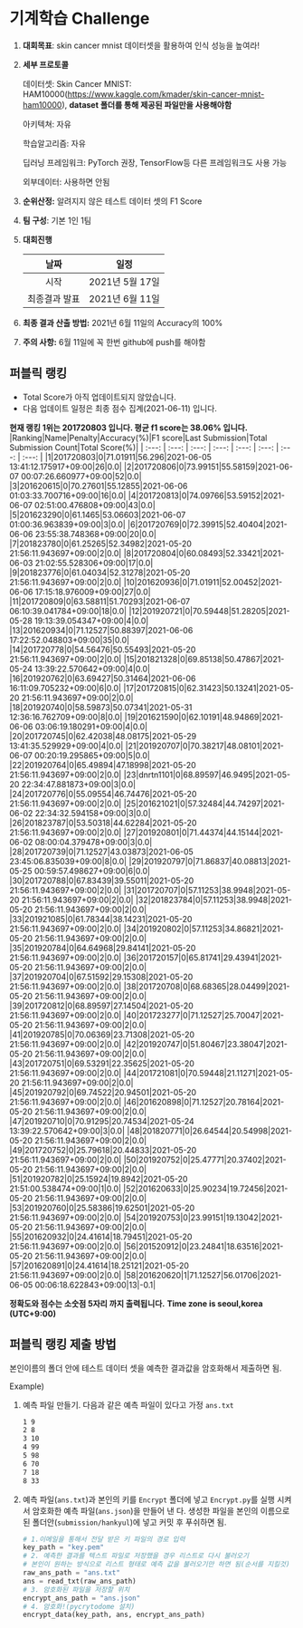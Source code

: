 # **기계학습 Challenge**
1. **대회목표**: skin cancer mnist 데이터셋을 활용하여 인식 성능을 높여라!

2. **세부 프로토콜**

   데이터셋: Skin Cancer MNIST: HAM10000(https://www.kaggle.com/kmader/skin-cancer-mnist-ham10000), 
           **dataset 폴더를 통해 제공된 파일만을 사용해야함**

   아키텍쳐: 자유

   학습알고리즘: 자유

   딥러닝 프레임워크: PyTorch 권장, TensorFlow등 다른 프레임워크도 사용 가능

   외부데이터: 사용하면 안됨

3. **순위산정:** 알려지지 않은 테스트 데이터 셋의 F1 Score

4. **팀 구성**: 기본 1인 1팀

5. **대회진행**

   |     날짜      |      일정       |
   | :-----------: | :-------------: |
   |     시작      | 2021년 5월 17일 |
   | 최종결과 발표 | 2021년 6월 11일  |

6. **최종 결과 산출 방법:** 2021년 6월 11일의 Accuracy의 100%

7. **주의 사항:** 6월 11일에 꼭 한번 github에 push를 해야함


## 퍼블릭 랭킹

  
- Total Score가 아직 업데이트되지 않았습니다. 
 - 다음 업데이트 일정은 최종 점수 집계(2021-06-11) 입니다.
  
**현재 랭킹 1위는 201720803 입니다. 평균 f1 score는 38.06% 입니다.**
|Ranking|Name|Penalty|Accuracy(%)|F1 score|Last Submission|Total Submission Count|Total Score(%)|
| :---: | :---: | :---: | :---: | :---: | :---: | :---: | :---: |
|1|201720803|0|71.01911|56.296|2021-06-05 13:41:12.175917+09:00|26|0.0|
|2|201720806|0|73.99151|55.58159|2021-06-07 00:07:26.660977+09:00|52|0.0|
|3|201620615|0|70.27601|55.12855|2021-06-06 01:03:33.700716+09:00|16|0.0|
|4|201720813|0|74.09766|53.59152|2021-06-07 02:51:00.476808+09:00|43|0.0|
|5|201623290|0|61.1465|53.06603|2021-06-07 01:00:36.963839+09:00|3|0.0|
|6|201720769|0|72.39915|52.40404|2021-06-06 23:55:38.748368+09:00|20|0.0|
|7|201823780|0|61.25265|52.34982|2021-05-20 21:56:11.943697+09:00|2|0.0|
|8|201720804|0|60.08493|52.33421|2021-06-03 21:02:55.528306+09:00|17|0.0|
|9|201823776|0|61.04034|52.31278|2021-05-20 21:56:11.943697+09:00|2|0.0|
|10|201620936|0|71.01911|52.00452|2021-06-06 17:15:18.976009+09:00|27|0.0|
|11|201720809|0|63.58811|51.70293|2021-06-07 06:10:39.041784+09:00|18|0.0|
|12|201920721|0|70.59448|51.28205|2021-05-28 19:13:39.054347+09:00|4|0.0|
|13|201620934|0|71.12527|50.88397|2021-06-06 17:22:52.048803+09:00|35|0.0|
|14|201720778|0|54.56476|50.55493|2021-05-20 21:56:11.943697+09:00|2|0.0|
|15|201821328|0|69.85138|50.47867|2021-05-24 13:39:22.570642+09:00|4|0.0|
|16|201920762|0|63.69427|50.31464|2021-06-06 16:11:09.705232+09:00|6|0.0|
|17|201720815|0|62.31423|50.13241|2021-05-20 21:56:11.943697+09:00|2|0.0|
|18|201920740|0|58.59873|50.07341|2021-05-31 12:36:16.762709+09:00|8|0.0|
|19|201621590|0|62.10191|48.94869|2021-06-06 03:06:19.180291+09:00|4|0.0|
|20|201720745|0|62.42038|48.08175|2021-05-29 13:41:35.529929+09:00|4|0.0|
|21|201920707|0|70.38217|48.08101|2021-06-07 00:20:19.295865+09:00|5|0.0|
|22|201920764|0|65.49894|47.18998|2021-05-20 21:56:11.943697+09:00|2|0.0|
|23|dnrtn1101|0|68.89597|46.9495|2021-05-20 22:34:47.881873+09:00|3|0.0|
|24|201720776|0|55.09554|46.74476|2021-05-20 21:56:11.943697+09:00|2|0.0|
|25|201621021|0|57.32484|44.74297|2021-06-02 22:34:32.594158+09:00|3|0.0|
|26|201823787|0|53.50318|44.62284|2021-05-20 21:56:11.943697+09:00|2|0.0|
|27|201920801|0|71.44374|44.15144|2021-06-02 08:00:04.379478+09:00|3|0.0|
|28|201720739|0|71.12527|43.03873|2021-06-05 23:45:06.835039+09:00|8|0.0|
|29|201920797|0|71.86837|40.08813|2021-05-25 00:59:57.498627+09:00|6|0.0|
|30|201720788|0|67.83439|39.55011|2021-05-20 21:56:11.943697+09:00|2|0.0|
|31|201720707|0|57.11253|38.9948|2021-05-20 21:56:11.943697+09:00|2|0.0|
|32|201823784|0|57.11253|38.9948|2021-05-20 21:56:11.943697+09:00|2|0.0|
|33|201921085|0|61.78344|38.14231|2021-05-20 21:56:11.943697+09:00|2|0.0|
|34|201920802|0|57.11253|34.86821|2021-05-20 21:56:11.943697+09:00|2|0.0|
|35|201920784|0|64.64968|29.84141|2021-05-20 21:56:11.943697+09:00|2|0.0|
|36|201720157|0|65.81741|29.43941|2021-05-20 21:56:11.943697+09:00|2|0.0|
|37|201920704|0|67.51592|29.15308|2021-05-20 21:56:11.943697+09:00|2|0.0|
|38|201720708|0|68.68365|28.04499|2021-05-20 21:56:11.943697+09:00|2|0.0|
|39|201720812|0|68.89597|27.14504|2021-05-20 21:56:11.943697+09:00|2|0.0|
|40|201723277|0|71.12527|25.70047|2021-05-20 21:56:11.943697+09:00|2|0.0|
|41|201920785|0|70.06369|23.71308|2021-05-20 21:56:11.943697+09:00|2|0.0|
|42|201920747|0|51.80467|23.38047|2021-05-20 21:56:11.943697+09:00|2|0.0|
|43|201720751|0|69.53291|22.35625|2021-05-20 21:56:11.943697+09:00|2|0.0|
|44|201721081|0|70.59448|21.11271|2021-05-20 21:56:11.943697+09:00|2|0.0|
|45|201920792|0|69.74522|20.94501|2021-05-20 21:56:11.943697+09:00|2|0.0|
|46|201620898|0|71.12527|20.78164|2021-05-20 21:56:11.943697+09:00|2|0.0|
|47|201920710|0|70.91295|20.74534|2021-05-24 13:39:22.570642+09:00|3|0.0|
|48|201820771|0|26.64544|20.54998|2021-05-20 21:56:11.943697+09:00|2|0.0|
|49|201720752|0|25.79618|20.44833|2021-05-20 21:56:11.943697+09:00|2|0.0|
|50|201920752|0|25.47771|20.37402|2021-05-20 21:56:11.943697+09:00|2|0.0|
|51|201920782|0|25.15924|19.8942|2021-05-20 21:51:00.538474+09:00|1|0.0|
|52|201620633|0|25.90234|19.72456|2021-05-20 21:56:11.943697+09:00|2|0.0|
|53|201920760|0|25.58386|19.62501|2021-05-20 21:56:11.943697+09:00|2|0.0|
|54|201920753|0|23.99151|19.13042|2021-05-20 21:56:11.943697+09:00|2|0.0|
|55|201620932|0|24.41614|18.79451|2021-05-20 21:56:11.943697+09:00|2|0.0|
|56|201520912|0|23.24841|18.63516|2021-05-20 21:56:11.943697+09:00|2|0.0|
|57|201620891|0|24.41614|18.25121|2021-05-20 21:56:11.943697+09:00|2|0.0|
|58|201620620|1|71.12527|56.01706|2021-06-05 00:06:18.622843+09:00|13|-0.1|


**정확도와 점수는 소숫점 5자리 까지 출력됩니다.**
**Time zone is seoul,korea (UTC+9:00)**
## 퍼블릭 랭킹 제출 방법

본인이름의 폴더 안에 테스트 데이터 셋을 예측한 결과값을 암호화해서 제출하면 됨.

Example) 

1. 예측 파일 만들기. 다음과 같은 예측 파일이 있다고 가정 `ans.txt`

   ```tex
   1 9
   2 8
   3 10
   4 99
   5 98
   6 70
   7 18
   8 33
   ```

2. 예측 파일(`ans.txt`)과 본인의 키를 `Encrypt` 폴더에 넣고 `Encrypt.py`를 실행 시켜서 암호화한 예측 파일(`ans.json`)을 만들어 낸 다. 생성한 파일을 본인의 이름으로 된 폴더안(`submission/hankyul`)에 넣고 커밋 후 푸쉬하면 됨.

   ```python
   # 1.이메일을 통해서 전달 받은 키 파일의 경로 입력
   key_path = "key.pem"
   # 2. 예측한 결과를 텍스트 파일로 저장했을 경우 리스트로 다시 불러오기
   # 본인이 원하는 방식으로 리스트 형태로 예측 값을 불러오기만 하면 됨(순서를 지킬것)
   raw_ans_path = "ans.txt"
   ans = read_txt(raw_ans_path)
   # 3. 암호화된 파일을 저장할 위치
   encrypt_ans_path = "ans.json"
   # 4. 암호화!(pycrytodome 설치)
   encrypt_data(key_path, ans, encrypt_ans_path)
   ```




